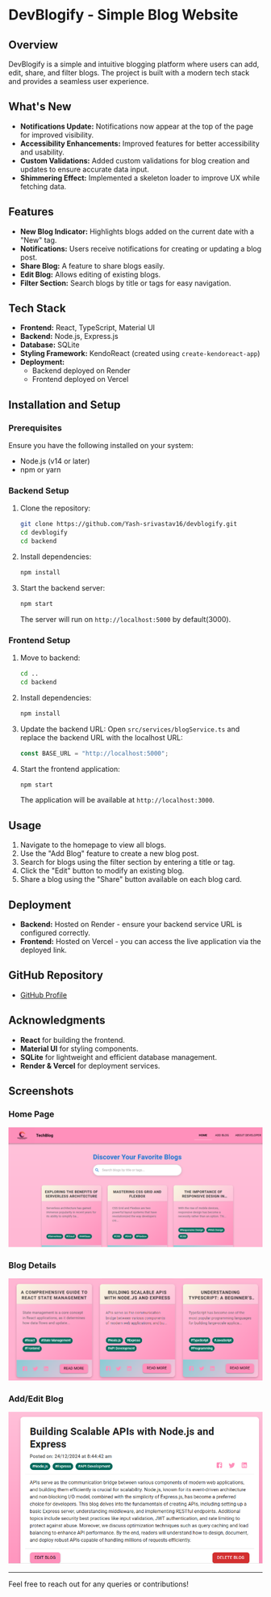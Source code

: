 # DevBlogify - Simple Blog Website

## Overview
DevBlogify is a simple and intuitive blogging platform where users can add, edit, share, and filter blogs. The project is built with a modern tech stack and provides a seamless user experience.

## What's New
- **Notifications Update:** Notifications now appear at the top of the page for improved visibility.
- **Accessibility Enhancements:** Improved features for better accessibility and usability.
- **Custom Validations:** Added custom validations for blog creation and updates to ensure accurate data input.
- **Shimmering Effect:** Implemented a skeleton loader to improve UX while fetching data.

## Features
- **New Blog Indicator:** Highlights blogs added on the current date with a "New" tag.
- **Notifications:** Users receive notifications for creating or updating a blog post.
- **Share Blog:** A feature to share blogs easily.
- **Edit Blog:** Allows editing of existing blogs.
- **Filter Section:** Search blogs by title or tags for easy navigation.

## Tech Stack
- **Frontend:** React, TypeScript, Material UI
- **Backend:** Node.js, Express.js
- **Database:** SQLite
- **Styling Framework:** KendoReact (created using `create-kendoreact-app`)
- **Deployment:**
  - Backend deployed on Render
  - Frontend deployed on Vercel

## Installation and Setup

### Prerequisites
Ensure you have the following installed on your system:
- Node.js (v14 or later)
- npm or yarn

### Backend Setup
1. Clone the repository:
   ```bash
   git clone https://github.com/Yash-srivastav16/devblogify.git
   cd devblogify
   cd backend
   ```
2. Install dependencies:
   ```bash
   npm install
   ```
3. Start the backend server:
   ```bash
   npm start
   ```
   The server will run on `http://localhost:5000` by default(3000).

### Frontend Setup
1. Move to backend:
   ```bash
   cd ..
   cd backend
   ```
2. Install dependencies:
   ```bash
   npm install
   ```
3. Update the backend URL:
   Open `src/services/blogService.ts` and replace the backend URL with the localhost URL:
   ```typescript
   const BASE_URL = "http://localhost:5000";
   ```
4. Start the frontend application:
   ```bash
   npm start
   ```
   The application will be available at `http://localhost:3000`.

## Usage
1. Navigate to the homepage to view all blogs.
2. Use the "Add Blog" feature to create a new blog post.
3. Search for blogs using the filter section by entering a title or tag.
4. Click the "Edit" button to modify an existing blog.
5. Share a blog using the "Share" button available on each blog card.

## Deployment
- **Backend:** Hosted on Render - ensure your backend service URL is configured correctly.
- **Frontend:** Hosted on Vercel - you can access the live application via the deployed link.

## GitHub Repository
- [GitHub Profile](https://github.com/Yash-srivastav16)

## Acknowledgments
- **React** for building the frontend.
- **Material UI** for styling components.
- **SQLite** for lightweight and efficient database management.
- **Render & Vercel** for deployment services.

## Screenshots

### Home Page
![Home Page](screenshot/blog1.png)

### Blog Details
![Blog Details](screenshot/blog2.png)

### Add/Edit Blog
![Add/Edit Blog](screenshot/blog3.png)

---
Feel free to reach out for any queries or contributions!
